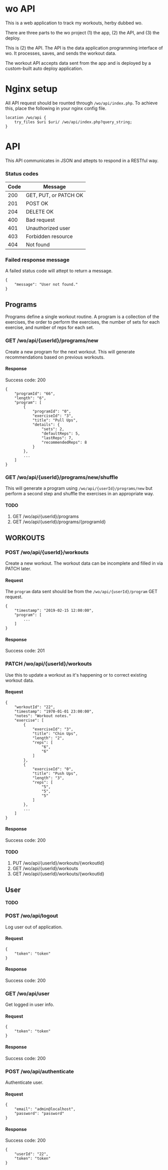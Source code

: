 # wo API

This is a web application to track my workouts, herby dubbed wo.

There are three parts to the wo project (1) the app, (2) the API, and (3) the deploy.

This is (2) the API. The API is the data application programming interface of wo. It processes, saves, and sends the workout data.

The workout API accepts data sent from the app and is deployed by a custom-built auto deploy application.

# Nginx setup

All API request should be rounted through `/wo/api/index.php`. To achieve this, place the following in your nginx config file.

```
location /wo/api {
    try_files $uri $uri/ /wo/api/index.php?query_string;
}
```

# API

This API communicates in JSON and attepts to respond in a RESTful way.

### Status codes

Code | Message
---- | -------
200  | GET, PUT, or PATCH OK
201  | POST OK
204  | DELETE OK
400  | Bad request
401  | Unauthorized user
403  | Forbidden resource
404  | Not found

### Failed response message

A failed status code will attept to return a message.

```
{
    "message": "User not found."
}
```

## Programs

Programs define a single workout routine. A program is a collection of the exercises, the order to perform the exercises, the number of sets for each exercise, and number of reps for each set.

### GET /wo/api/{userId}/programs/new

Create a new program for the next workout. This will generate recommendations based on previous workouts.

#### Response

Success code: 200

```
{
    "programId": "66",
    "length": "6",
    "program": [
        {
            "programId": "0",
            "exerciseId": "3",
            "title": "Pull Ups",
            "details": {
                "sets": 2,
                "defaultReps": 5,
                "lastReps": 7,
                "recommendedReps": 8
            }
        },
        ...
    ]
}
```

### GET /wo/api/{userId}/programs/new/shuffle

This will generate a program using `/wo/api/{userId}/programs/new` but perform a second step and shuffle the exercises in an appropriate way.

#### TODO

1. GET /wo/api/{userId}/programs
2. GET /wo/api/{userId}/programs/{programId}

## WORKOUTS

### POST /wo/api/{userId}/workouts

Create a new workout. The workout data can be incomplete and filled in via PATCH later.

#### Request

The `program` data sent should be from the `/wo/api/{userId}/program` GET request.

```
{
    "timestamp": "2019-02-15 12:00:00",
    "program": [
        ...
    ]
}
```

#### Response

Success code: 201

### PATCH /wo/api/{userId}/workouts

Use this to update a workout as it's happening or to correct existing workout data.

#### Request

```
{
    "workoutId": "22",
    "timestamp": "1970-01-01 23:00:00",
    "notes": "Workout notes."
    "exercise": [
        {
            "exerciseId": "3",
            "title": "Chin Ups",
            "length": "2",
            "reps": [
                "6",
                "6"
            ]
        },
        {
            "exerciseId": "0",
            "title": "Push Ups",
            "length": "3",
            "reps": [
                "5",
                "5",
                "5"
            ]
        },
        ...
    ]
}
```

#### Response

Success code: 200

#### TODO

1. PUT /wo/api/{userId}/workouts/{workoutId}
2. GET /wo/api/{userId}/workouts
2. GET /wo/api/{userId}/workouts/{workoutId}

## User

#### TODO

### POST /wo/api/logout

Log user out of application.

#### Request

```
{
    "token": "token"
}
```

#### Response

Success code: 200

### GET /wo/api/user

Get logged in user info.

#### Request

```
{
    "token": "token"
}
```

#### Response

Success code: 200

### POST /wo/api/authenticate

Authenticate user.

#### Request

```
{
    "email": "admin@localhost",
    "password": "password"
}
```

#### Response

Success code: 200

```
{
    "userId": "22",
    "token": "token"
}
```


